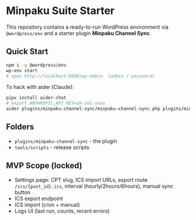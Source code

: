 
# Minpaku Suite Starter

This repository contains a ready-to-run WordPress environment via `@wordpress/env` and a starter plugin **Minpaku Channel Sync**.

## Quick Start
```bash
npm i -g @wordpress/env
wp-env start
# open http://localhost:8888/wp-admin  (admin / password)
```

To hack with aider (Claude):
```bash
pipx install aider-chat
# export ANTHROPIC_API_KEY=sk-ant-xxxx
aider plugins/minpaku-channel-sync/minpaku-channel-sync.php plugins/minpaku-channel-sync/includes/*.php
```

## Folders
- `plugins/minpaku-channel-sync` - the plugin
- `tools/scripts` - release scripts

## MVP Scope (locked)
- Settings page: CPT slug, ICS import URLs, export route `/ics/{post_id}.ics`, interval (hourly/2hours/6hours), manual sync button
- ICS export endpoint
- ICS import (cron + manual)
- Logs UI (last run, counts, recent errors)
